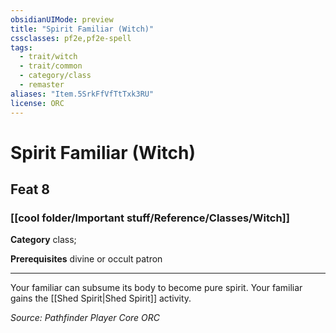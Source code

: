 ```yaml
---
obsidianUIMode: preview
title: "Spirit Familiar (Witch)"
cssclasses: pf2e,pf2e-spell
tags:
  - trait/witch
  - trait/common
  - category/class
  - remaster
aliases: "Item.5SrkFfVfTtTxk3RU"
license: ORC
---
```

# Spirit Familiar (Witch)
## Feat 8
### [[cool folder/Important stuff/Reference/Classes/Witch]]

**Category** class; 



**Prerequisites** divine or occult patron
* * *
Your familiar can subsume its body to become pure spirit. Your familiar gains the [[Shed Spirit|Shed Spirit]] activity.

*Source: Pathfinder Player Core*
*ORC*